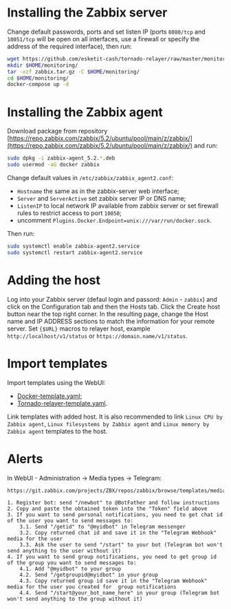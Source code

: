 # Installing the Zabbix server

Change default passwords, ports and set listen IP (ports `8080/tcp` and `10051/tcp` will be open on all interfaces, use a firewall or specify the address of the required interface), then run:

```bash
wget https://github.com/esketit-cash/tornado-relayer/raw/master/monitoring/zabbix.tar.gz
mkdir $HOME/monitoring/
tar -xzf zabbix.tar.gz -C $HOME/monitoring/
cd $HOME/monitoring/
docker-compose up -d
```

# Installing the Zabbix agent

Download package from repository [https://repo.zabbix.com/zabbix/5.2/ubuntu/pool/main/z/zabbix/](https://repo.zabbix.com/zabbix/5.2/ubuntu/pool/main/z/zabbix/) and run:

```bash
sudo dpkg -i zabbix-agent_5.2.*.deb
sudo usermod -aG docker zabbix
```

Change default values in `/etc/zabbix/zabbix_agent2.conf`:

- `Hostname` the same as in the zabbix-server web interface;
- `Server` and `ServerActive` set zabbix server IP or DNS name;
- `ListenIP` to local network IP available from zabbix server or set firewall rules to restrict access to port `10050`;
- uncomment `Plugins.Docker.Endpoint=unix:///var/run/docker.sock`.

Then run:

```bash
sudo systemctl enable zabbix-agent2.service
sudo systemctl restart zabbix-agent2.service
```

# Adding the host

Log into your Zabbix server (defaul login and passord: `Admin` - `zabbix`) and click on the Configuration tab and then the Hosts tab. Click the Create host button near the top right corner. In the resulting page, change the Host name and IP ADDRESS sections to match the information for your remote server. Set `{$URL}` macros to relayer host, example `http://localhost/v1/status` or `https://domain.name/v1/status`.

# Import templates

Import templates using the WebUI:

- [Docker-template.yaml](/monitoring/templates/Docker-template.yaml);
- [Tornado-relayer-template.yaml](/monitoring/templates/Tornado-relayer-template.yaml).

Link templates with added host. It is also recommended to link `Linux CPU by Zabbix agent`, `Linux filesystems by Zabbix agent` and `Linux memory by Zabbix agent` templates to the host.

# Alerts

In WebUI - Administration -> Media types -> Telegram:

```
https://git.zabbix.com/projects/ZBX/repos/zabbix/browse/templates/media/telegram

1. Register bot: send "/newbot" to @BotFather and follow instructions
2. Copy and paste the obtained token into the "Token" field above
3. If you want to send personal notifications, you need to get chat id of the user you want to send messages to:
    3.1. Send "/getid" to "@myidbot" in Telegram messenger
    3.2. Copy returned chat id and save it in the "Telegram Webhook" media for the user
    3.3. Ask the user to send "/start" to your bot (Telegram bot won't send anything to the user without it)
4. If you want to send group notifications, you need to get group id of the group you want to send messages to:
    4.1. Add "@myidbot" to your group
    4.2. Send "/getgroupid@myidbot" in your group
    4.3. Copy returned group id save it in the "Telegram Webhook" media for the user you created for  group notifications
    4.4. Send "/start@your_bot_name_here" in your group (Telegram bot won't send anything to the group without it)
```
